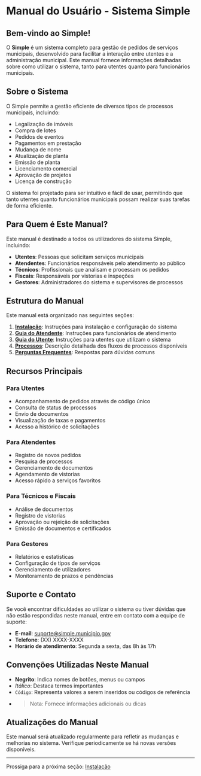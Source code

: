 # Manual do Usuário - Sistema Simple

## Bem-vindo ao Simple!

O **Simple** é um sistema completo para gestão de pedidos de serviços municipais, desenvolvido para facilitar a interação entre utentes e a administração municipal. Este manual fornece informações detalhadas sobre como utilizar o sistema, tanto para utentes quanto para funcionários municipais.

## Sobre o Sistema

O Simple permite a gestão eficiente de diversos tipos de processos municipais, incluindo:

- Legalização de imóveis
- Compra de lotes
- Pedidos de eventos
- Pagamentos em prestação
- Mudança de nome
- Atualização de planta
- Emissão de planta
- Licenciamento comercial
- Aprovação de projetos
- Licença de construção

O sistema foi projetado para ser intuitivo e fácil de usar, permitindo que tanto utentes quanto funcionários municipais possam realizar suas tarefas de forma eficiente.

## Para Quem é Este Manual?

Este manual é destinado a todos os utilizadores do sistema Simple, incluindo:

- **Utentes**: Pessoas que solicitam serviços municipais
- **Atendentes**: Funcionários responsáveis pelo atendimento ao público
- **Técnicos**: Profissionais que analisam e processam os pedidos
- **Fiscais**: Responsáveis por vistorias e inspeções
- **Gestores**: Administradores do sistema e supervisores de processos

## Estrutura do Manual

Este manual está organizado nas seguintes seções:

1. [**Instalação**](./installation.md): Instruções para instalação e configuração do sistema
2. [**Guia do Atendente**](./attendant_guide.md): Instruções para funcionários de atendimento
3. [**Guia do Utente**](./citizen_guide.md): Instruções para utentes que utilizam o sistema
4. [**Processos**](./processes.md): Descrição detalhada dos fluxos de processos disponíveis
5. [**Perguntas Frequentes**](./faq.md): Respostas para dúvidas comuns

## Recursos Principais

### Para Utentes

- Acompanhamento de pedidos através de código único
- Consulta de status de processos
- Envio de documentos
- Visualização de taxas e pagamentos
- Acesso a histórico de solicitações

### Para Atendentes

- Registro de novos pedidos
- Pesquisa de processos
- Gerenciamento de documentos
- Agendamento de vistorias
- Acesso rápido a serviços favoritos

### Para Técnicos e Fiscais

- Análise de documentos
- Registro de vistorias
- Aprovação ou rejeição de solicitações
- Emissão de documentos e certificados

### Para Gestores

- Relatórios e estatísticas
- Configuração de tipos de serviços
- Gerenciamento de utilizadores
- Monitoramento de prazos e pendências

## Suporte e Contato

Se você encontrar dificuldades ao utilizar o sistema ou tiver dúvidas que não estão respondidas neste manual, entre em contato com a equipe de suporte:

- **E-mail**: suporte@simple.municipio.gov
- **Telefone**: (XX) XXXX-XXXX
- **Horário de atendimento**: Segunda a sexta, das 8h às 17h

## Convenções Utilizadas Neste Manual

- **Negrito**: Indica nomes de botões, menus ou campos
- *Itálico*: Destaca termos importantes
- `Código`: Representa valores a serem inseridos ou códigos de referência
- > Nota: Fornece informações adicionais ou dicas

## Atualizações do Manual

Este manual será atualizado regularmente para refletir as mudanças e melhorias no sistema. Verifique periodicamente se há novas versões disponíveis.

---

Prossiga para a próxima seção: [Instalação](./installation.md)
